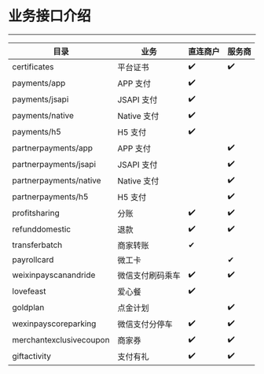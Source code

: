 # 业务接口介绍

---

| 目录 | 业务|直连商户|服务商|
| --- | --- | --- | --- |
| certificates | 平台证书 | ✔️ | ✔️ |
| payments/app | APP 支付| ✔️ | |
| payments/jsapi | JSAPI 支付| ✔️ | |
| payments/native | Native 支付 | ✔️ | |
| payments/h5 | H5 支付| ✔️ | |
| partnerpayments/app | APP 支付| | ✔️ |
| partnerpayments/jsapi | JSAPI 支付| | ✔️|
| partnerpayments/native | Native 支付 ||✔️|
| partnerpayments/h5 | H5 支付||✔️|
| profitsharing | 分账|✔️|✔️|
| refunddomestic | 退款|✔️|✔️|
| transferbatch|商家转账|✔| |
| payrollcard|微工卡| |✔|
| weixinpayscanandride | 微信支付刷码乘车 |✔️|✔️|
| lovefeast | 爱心餐 |✔️||
| goldplan | 点金计划 ||✔️|
| wexinpayscoreparking | 微信支付分停车 |✔️|✔️|
| merchantexclusivecoupon | 商家券 |✔️|✔️|
| giftactivity | 支付有礼 |✔️|✔️|